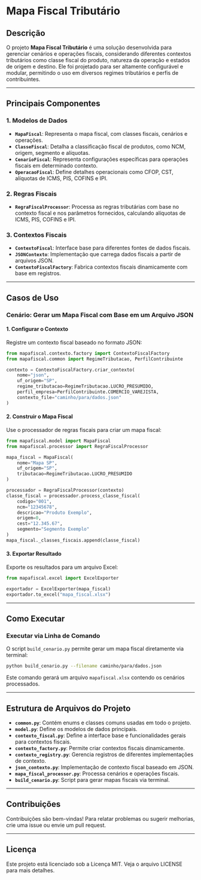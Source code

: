 
# Mapa Fiscal Tributário

## Descrição
O projeto **Mapa Fiscal Tributário** é uma solução desenvolvida para gerenciar cenários e operações fiscais, considerando diferentes contextos tributários como classe fiscal do produto, natureza da operação e estados de origem e destino. Ele foi projetado para ser altamente configurável e modular, permitindo o uso em diversos regimes tributários e perfis de contribuintes.

---

## Principais Componentes

### 1. **Modelos de Dados**
- **`MapaFiscal`**: Representa o mapa fiscal, com classes fiscais, cenários e operações.
- **`ClasseFiscal`**: Detalha a classificação fiscal de produtos, como NCM, origem, segmento e alíquotas.
- **`CenarioFiscal`**: Representa configurações específicas para operações fiscais em determinado contexto.
- **`OperacaoFiscal`**: Define detalhes operacionais como CFOP, CST, alíquotas de ICMS, PIS, COFINS e IPI.

### 2. **Regras Fiscais**
- **`RegraFiscalProcessor`**: Processa as regras tributárias com base no contexto fiscal e nos parâmetros fornecidos, calculando alíquotas de ICMS, PIS, COFINS e IPI.

### 3. **Contextos Fiscais**
- **`ContextoFiscal`**: Interface base para diferentes fontes de dados fiscais.
- **`JSONContexto`**: Implementação que carrega dados fiscais a partir de arquivos JSON.
- **`ContextoFiscalFactory`**: Fabrica contextos fiscais dinamicamente com base em registros.

---

## Casos de Uso

### Cenário: Gerar um Mapa Fiscal com Base em um Arquivo JSON

#### 1. Configurar o Contexto
Registre um contexto fiscal baseado no formato JSON:
```python
from mapafiscal.contexto.factory import ContextoFiscalFactory
from mapafiscal.common import RegimeTributacao, PerfilContribuinte

contexto = ContextoFiscalFactory.criar_contexto(
    nome="json",
    uf_origem="SP",
    regime_tributacao=RegimeTributacao.LUCRO_PRESUMIDO,
    perfil_empresa=PerfilContribuinte.COMERCIO_VAREJISTA,
    contexto_file="caminho/para/dados.json"
)
```

#### 2. Construir o Mapa Fiscal
Use o processador de regras fiscais para criar um mapa fiscal:
```python
from mapafiscal.model import MapaFiscal
from mapafiscal.processor import RegraFiscalProcessor

mapa_fiscal = MapaFiscal(
    nome="Mapa SP",
    uf_origem="SP",
    tributacao=RegimeTributacao.LUCRO_PRESUMIDO
)

processador = RegraFiscalProcessor(contexto)
classe_fiscal = processador.process_classe_fiscal(
    codigo="001",
    ncm="12345678",
    descricao="Produto Exemplo",
    origem=0,
    cest="12.345.67",
    segmento="Segmento Exemplo"
)
mapa_fiscal._classes_fiscais.append(classe_fiscal)
```

#### 3. Exportar Resultado
Exporte os resultados para um arquivo Excel:
```python
from mapafiscal.excel import ExcelExporter

exportador = ExcelExporter(mapa_fiscal)
exportador.to_excel("mapa_fiscal.xlsx")
```

---

## Como Executar

### Executar via Linha de Comando
O script `build_cenario.py` permite gerar um mapa fiscal diretamente via terminal:
```bash
python build_cenario.py --filename caminho/para/dados.json
```
Este comando gerará um arquivo `mapafiscal.xlsx` contendo os cenários processados.

---

## Estrutura de Arquivos do Projeto
- **`common.py`**: Contém enums e classes comuns usadas em todo o projeto.
- **`model.py`**: Define os modelos de dados principais.
- **`contexto_fiscal.py`**: Define a interface base e funcionalidades gerais para contextos fiscais.
- **`contexto_factory.py`**: Permite criar contextos fiscais dinamicamente.
- **`contexto_registry.py`**: Gerencia registros de diferentes implementações de contexto.
- **`json_contexto.py`**: Implementação de contexto fiscal baseado em JSON.
- **`mapa_fiscal_processor.py`**: Processa cenários e operações fiscais.
- **`build_cenario.py`**: Script para gerar mapas fiscais via terminal.

---

## Contribuições
Contribuições são bem-vindas! Para relatar problemas ou sugerir melhorias, crie uma issue ou envie um pull request.

---

## Licença
Este projeto está licenciado sob a Licença MIT. Veja o arquivo LICENSE para mais detalhes.
